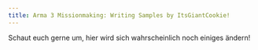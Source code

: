 ```yaml
---
title: Arma 3 Missionmaking: Writing Samples by ItsGiantCookie!
---
```

Schaut euch gerne um, hier wird sich wahrscheinlich noch einiges ändern!
